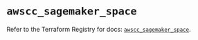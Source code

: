 # `awscc_sagemaker_space`

Refer to the Terraform Registry for docs: [`awscc_sagemaker_space`](https://registry.terraform.io/providers/hashicorp/awscc/0.70.0/docs/resources/sagemaker_space).
